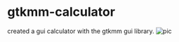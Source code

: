 # gtkmm-calculator
created a gui calculator with the gtkmm gui  library.
![pic](https://i.imgur.com/QkYLX4z.png)
